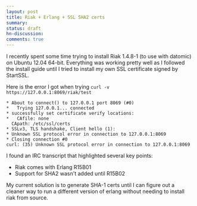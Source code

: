```yaml
---
layout: post
title: Riak + Erlang + SSL SHA2 certs
summary:
status: draft
hn-discussion:
comments: true
---
```


I recently spent some time trying to install Riak 1.4.8-1 (to use with datomic)
on Ubuntu 12.04 64-bit.  Everything was working pretty well as I followed the
install guide until I tried to install my own SSL certificate signed by
StartSSL.  

Here is the error I got when trying ```curl -v https://127.0.0.1:8069/riak/test```

```
* About to connect() to 127.0.0.1 port 8069 (#0)
*   Trying 127.0.0.1... connected
* successfully set certificate verify locations:
*   CAfile: none
  CApath: /etc/ssl/certs
* SSLv3, TLS handshake, Client hello (1):
* Unknown SSL protocol error in connection to 127.0.0.1:8069
* Closing connection #0
curl: (35) Unknown SSL protocol error in connection to 127.0.0.1:8069
```

I found an IRC transcript that highlighted several key points:

* Riak comes with Erlang R15B01
* Support for SHA2 wasn't added until R15B02

My current solution is to generate SHA-1 certs until I can figure out a cleaner way
to run a different version of erlang without needing to install riak from
source.
